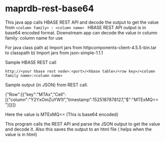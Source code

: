 # maprdb-rest-base64
This java app calls HBASE REST API and decode the output to get the value from `<column family> : <column name> `
HBASE REST API output is in base64 encoded format. Downstream app can decode the value in column family: column name  for use

For java class path
a) Import jars from httpcomponents-client-4.5.5-bin.tar  to classpath
b) Import jars from json-simple-1.1.1

Sample HBASE REST call

`http://<your hbase rest node>:<port>/<hbase table>/<row key>/<column family name>:<column name>`
 
 Sample output (in JSON) from REST call.
 
 {"Row":[{"key":"MTAx","Cell":[{"column":"Y2YxOmZuYW1l","timestamp":1525187878127,"$":"MTExMQ=="}]}]}
 
 Here the value is MTExMQ==  (This is base64 encoded)
 
 This program  calls the REST API and parse the JSON output to get the value and decode it. Also this saves the output to an html file ( helps when the value is in html)
 
 




 
 
  
